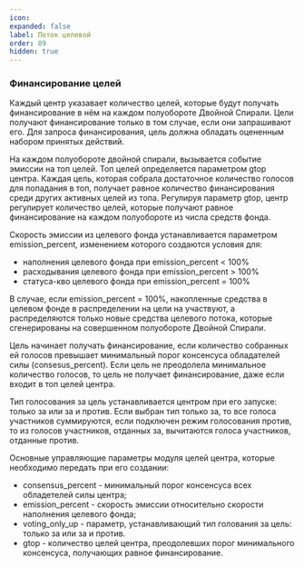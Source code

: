 ```yaml
---
icon: 
expanded: false
label: Поток целевой
order: 89
hidden: true
---
```


### Финансирование целей
Каждый центр указавает количество целей, которые будут получать финансирование в нём на каждом полуобороте Двойной Спирали. Цели получают финансирование только в том случае, если они запрашивают его. Для запроса финансирования, цель должна обладать оцененным набором принятых действий.

На каждом полуобороте двойной спирали, вызывается событие эмиссии на топ целей. Топ целей определяется параметром gtop центра. Каждая цель, которая собрала достаточное количество голосов для попадания в топ, получает равное количество финансирования среди других активных целей из топа. Регулируя параметр gtop, центр регулирует количество целей, которые получают равное финансирование на каждом полуобороте из числа средств фонда. 

Скорость эмиссии из целевого фонда устанавливается параметром emission_percent, изменением которого создаются условия для:
  - наполнения целевого фонда при emission_percent < 100%
  - расходывания целевого фонда при emission_percent > 100%
  - статуса-кво целевого фонда при emission_percent = 100%

В случае, если emission_percent = 100%, накопленные средства в целевом фонде в распределении на цели на участвуют, а распределяются только новые средства целевого потока, которые сгенерированы на совершенном полуобороте Двойной Спирали. 

Цель начинает получать финансирование, если количество собранных ей голосов превышает минимальный порог консенсуса обладателей силы (consesus_percent). Если цель не преодолела минимальное количество голосов, то цель не получает финансирование, даже если входит в топ целей центра. 

Тип голосования за цель устанавливается центром при его запуске: только за или за и против. Если выбран тип только за, то все голоса участников суммируются, если подключен режим голосования против, то из голосов участников, отданных за, вычитаются голоса участников, отданные против. 

Основные управляющие параметры модуля целей центра, которые необходимо передать при его создании:
- consensus_percent - минимальный порог консенсуса всех обладетелей силы центра;
- emission_percent - скорость эмиссии относительно скорости наполнения целевого фонда;
- voting_only_up - параметр, устанавливающий тип голования за цель: только за или за и против. 
- gtop - количество целей центра, преодолевших порог минимального консенсуса, получающих равное финансирование. 